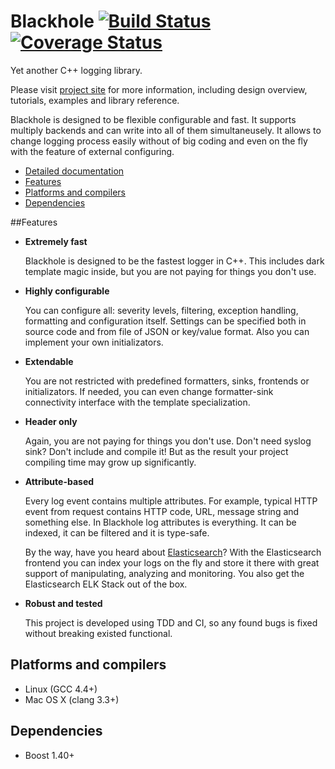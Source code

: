 # Blackhole [![Build Status](https://travis-ci.org/3Hren/blackhole.png?branch=master)](https://travis-ci.org/3Hren/blackhole) [![Coverage Status](https://coveralls.io/repos/3Hren/blackhole/badge.png?branch=master)](https://coveralls.io/r/3Hren/blackhole?branch=master)

Yet another C++ logging library.

Please visit [project site](http://blackhole-logger.herokuapp.com) for more information, including design overview, tutorials, examples and library reference.


Blackhole is designed to be flexible configurable and fast. It supports multiply backends and can write into all of them simultaneusely. It allows to change logging process easily without of big coding and even on the fly with the feature of external configuring.

  * [Detailed documentation](doc/contents.md)
  * [Features](#features)
  * [Platforms and compilers](#platforms-and-compilers)
  * [Dependencies](#dependencies)

##Features
 - **Extremely fast**

   Blackhole is designed to be the fastest logger in C++.
   This includes dark template magic inside, but you are not paying for things you don't use.
   
 - **Highly configurable**
   
   You can configure all: severity levels, filtering, exception handling, formatting and configuration itself. Settings can be specified both in source code and from file of JSON or key/value format. Also you can implement your own initializators.
 
 - **Extendable**
 
   You are not restricted with predefined formatters, sinks, frontends or initializators. If needed, you can even change formatter-sink connectivity interface with the template specialization.

 - **Header only**

   Again, you are not paying for things you don't use. Don't need syslog sink? Don't include and compile it! But as the result your project compiling time may grow up significantly.

 - **Attribute-based**
 
   Every log event contains multiple attributes. For example, typical HTTP event from request contains HTTP code, URL, message string and something else. In Blackhole log attributes is everything. It can be indexed, it can be filtered and it is type-safe.

   By the way, have you heard about [Elasticsearch](http://www.elasticsearch.org/)? With the Elasticsearch frontend you can index your logs on the fly and store it there with great support of manipulating, analyzing and monitoring. You also get the Elasticsearch ELK Stack out of the box.

 - **Robust and tested**
 
   This project is developed using TDD and CI, so any found bugs is fixed without breaking existed functional.

## Platforms and compilers
 - Linux (GCC 4.4+)
 - Mac OS X (clang 3.3+)


## Dependencies
 - Boost 1.40+

